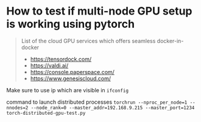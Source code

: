 # How to test if multi-node GPU setup is working using pytorch

> List of the cloud GPU services which offers seamless docker-in-docker
> * https://tensordock.com/
> * https://valdi.ai/
> * https://console.paperspace.com/
> * https://www.genesiscloud.com/

Make sure to use ip which are visible in `ifconfig`

command to launch distributed processes
```torchrun --nproc_per_node=1 --nnodes=2 --node_rank=0 --master_addr=192.168.9.215 --master_port=1234  torch-distributed-gpu-test.py```
